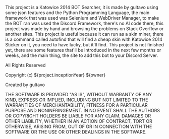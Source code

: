 ﻿This project is a Katowice 2014 BOT Searcher, it is made by gultavo using some json features and the Python Programming Language, the main framework that was used was Selenium and WebDriver Manager, 
to make the BOT ran was used the Discord Framework, there's no Al code there, this project was made by hand and browsing the problems on Stack Overflow or another sites. This project is useful because 
it can run as a skin miner, there is a command called autofind that will find a cheap skin with Katowice 2014 Sticker on it, you need to have lucky, but it'll find. This project is not finished yet, there 
are some features that'll be introduced in the next few months or weeks, and the main thing, the site to add this bot to your Discord Server.

All Rights Reserved

Copyright (c) ${project.inceptionYear} ${owner}

Created by gultavo

THE SOFTWARE IS PROVIDED "AS IS", WITHOUT WARRANTY OF ANY KIND, EXPRESS OR
IMPLIED, INCLUDING BUT NOT LIMITED TO THE WARRANTIES OF MERCHANTABILITY,
FITNESS FOR A PARTICULAR PURPOSE AND NONINFRINGEMENT. IN NO EVENT SHALL THE
AUTHORS OR COPYRIGHT HOLDERS BE LIABLE FOR ANY CLAIM, DAMAGES OR OTHER
LIABILITY, WHETHER IN AN ACTION OF CONTRACT, TORT OR OTHERWISE, ARISING FROM,
OUT OF OR IN CONNECTION WITH THE SOFTWARE OR THE USE OR OTHER DEALINGS IN
THE SOFTWARE.
